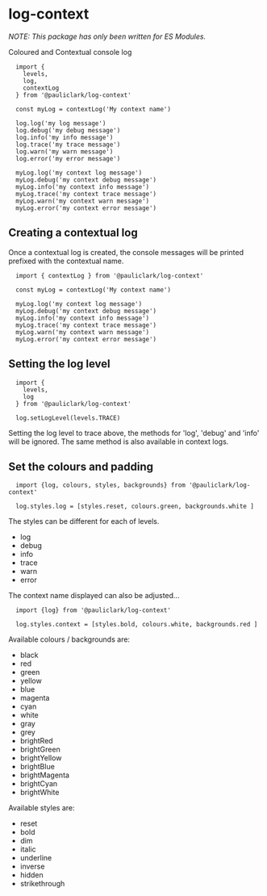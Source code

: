 # log-context

*NOTE: This package has only been written for ES Modules.*

Coloured and Contextual console log

```
  import {
    levels,
    log,
    contextLog
  } from '@pauliclark/log-context'

  const myLog = contextLog('My context name')

  log.log('my log message')
  log.debug('my debug message')
  log.info('my info message')
  log.trace('my trace message')
  log.warn('my warn message')
  log.error('my error message')

  myLog.log('my context log message')
  myLog.debug('my context debug message')
  myLog.info('my context info message')
  myLog.trace('my context trace message')
  myLog.warn('my context warn message')
  myLog.error('my context error message')

```

## Creating a contextual log

Once a contextual log is created, the console messages will be printed prefixed with the contextual name.

```
  import { contextLog } from '@pauliclark/log-context'

  const myLog = contextLog('My context name')

  myLog.log('my context log message')
  myLog.debug('my context debug message')
  myLog.info('my context info message')
  myLog.trace('my context trace message')
  myLog.warn('my context warn message')
  myLog.error('my context error message')

```

## Setting the log level

```
  import {
    levels,
    log
  } from '@pauliclark/log-context'

  log.setLogLevel(levels.TRACE)
```

Setting the log level to trace above, the methods for 'log', 'debug' and 'info' will be ignored.
The same method is also available in context logs.

## Set the colours and padding

```
  import {log, colours, styles, backgrounds} from '@pauliclark/log-context'

  log.styles.log = [styles.reset, colours.green, backgrounds.white ]
```

The styles can be different for each of levels.

 - log
 - debug
 - info
 - trace
 - warn
 - error

The context name displayed can also be adjusted...

```
  import {log} from '@pauliclark/log-context'

  log.styles.context = [styles.bold, colours.white, backgrounds.red ]
```

Available colours / backgrounds are:

 - black
 - red
 - green
 - yellow
 - blue
 - magenta
 - cyan
 - white
 - gray
 - grey
 - brightRed
 - brightGreen
 - brightYellow
 - brightBlue
 - brightMagenta
 - brightCyan
 - brightWhite

Available styles are:

 - reset
 - bold
 - dim
 - italic
 - underline
 - inverse
 - hidden
 - strikethrough
 
